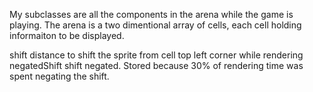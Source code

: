 My subclasses are all the components in the arena while the game is playing. The arena is a two dimentional array of cells, each cell holding informaiton to be displayed.

shift <Point> distance to shift the sprite from cell top left corner while rendering
negatedShift <Point> shift negated. Stored because 30% of rendering time was spent negating the shift.